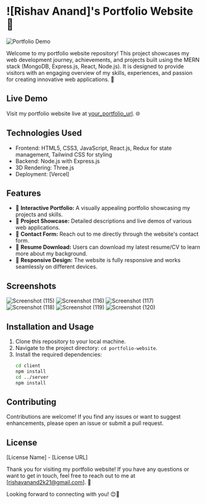 # ![Rishav Anand]'s Portfolio Website 🚀

![Portfolio Demo](https://rishav-iota.vercel.app/)

Welcome to my portfolio website repository! This project showcases my web development journey, achievements, and projects built using the MERN stack (MongoDB, Express.js, React, Node.js). It is designed to provide visitors with an engaging overview of my skills, experiences, and passion for creating innovative web applications. 🌟

## Live Demo

Visit my portfolio website live at [your_portfolio_url](https://rishav-iota.vercel.app/). 🌐

## Technologies Used

- Frontend: HTML5, CSS3, JavaScript, React.js, Redux for state management, Tailwind CSS for styling
- Backend: Node.js with Express.js
- 3D Rendering: Three.js
- Deployment: [Vercel] 


## Features

- 💼 **Interactive Portfolio:** A visually appealing portfolio showcasing my projects and skills.
- 🎉 **Project Showcase:** Detailed descriptions and live demos of various web applications.
- 📧 **Contact Form:** Reach out to me directly through the website's contact form.
- 📂 **Resume Download:** Users can download my latest resume/CV to learn more about my background.
- 📱 **Responsive Design:** The website is fully responsive and works seamlessly on different devices.

## Screenshots

![Screenshot (115)](https://github.com/Rishav2k21/Rishav/assets/98807848/e71c8a4a-3761-477d-89de-659fbfbe684f)
![Screenshot (116)](https://github.com/Rishav2k21/Rishav/assets/98807848/332a2250-fca0-4ae0-bde9-d27ee25402e4)
![Screenshot (117)](https://github.com/Rishav2k21/Rishav/assets/98807848/a1389bfd-e40c-4857-b18b-0b8877ffda6e)
![Screenshot (118)](https://github.com/Rishav2k21/Rishav/assets/98807848/b7b7ab6a-a979-4394-8b86-c4744402a4a2)
![Screenshot (119)](https://github.com/Rishav2k21/Rishav/assets/98807848/31caa829-cb18-466e-ae34-11326bf62804)
![Screenshot (120)](https://github.com/Rishav2k21/Rishav/assets/98807848/a9ac6a1c-5417-40a3-a56d-f53752871d5c)


## Installation and Usage

1. Clone this repository to your local machine.
2. Navigate to the project directory: `cd portfolio-website`.
3. Install the required dependencies:
   ```bash
   cd client
   npm install
   cd ../server
   npm install

  ## Contributing
Contributions are welcome! If you find any issues or want to suggest enhancements, please open an issue or submit a pull request.

 ## License
[License Name] - [License URL]

Thank you for visiting my portfolio website! If you have any questions or want to get in touch, feel free to reach out to me at [rishavanand2k21@gmail.com]. 📧

Looking forward to connecting with you! 😊🚀
